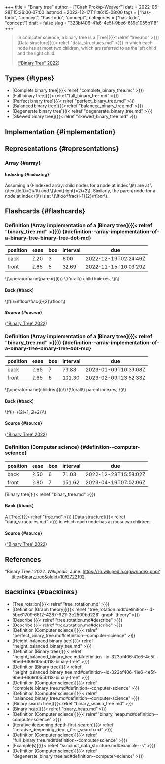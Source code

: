 +++
title = "Binary tree"
author = ["Cash Prokop-Weaver"]
date = 2022-06-28T15:26:00-07:00
lastmod = 2022-12-17T11:06:15-08:00
tags = ["has-todo", "concept", "has-todo", "concept"]
categories = ["has-todo", "concept"]
draft = false
slug = "323bf406-41e6-4e5f-9be6-689e1055b118"
+++

> In computer science, a binary tree is a [Tree]({{< relref "tree.md" >}}) [Data structure]({{< relref "data_structures.md" >}}) in which each node has at most two children, which are referred to as the left child and the right child.
>
> (<a href="#citeproc_bib_item_1">“Binary Tree” 2022</a>)


## Types {#types}

-   [Complete binary tree]({{< relref "complete_binary_tree.md" >}})
-   [Full binary tree]({{< relref "full_binary_tree.md" >}})
-   [Perfect binary tree]({{< relref "perfect_binary_tree.md" >}})
-   [Balanced binary tree]({{< relref "balanced_binary_tree.md" >}})
-   [Degenerate binary tree]({{< relref "degenerate_binary_tree.md" >}})
-   [Skewed binary tree]({{< relref "skewed_binary_tree.md" >}})


## Implementation {#implementation}


## Representations {#representations}


### Array {#array}


#### Indexing {#indexing}

Assuming a 0-indexed array: child nodes for a node at index \\(i\\) are at \\(\text{left}=2i+1\\) and \\(\text{right}=2i+2\\). Similarly, the parent node for a node at index \\(i\\) is at \\(\lfloor\frac{i-1}{2}\rfloor\\).


## Flashcards {#flashcards}


### Definition (Array implementation of a [Binary tree]({{< relref "binary_tree.md" >}})) {#definition--array-implementation-of-a-binary-tree-binary-tree-dot-md}

| position | ease | box | interval | due                  |
|----------|------|-----|----------|----------------------|
| back     | 2.20 | 3   | 6.00     | 2022-12-19T02:24:46Z |
| front    | 2.65 | 5   | 32.69    | 2022-11-15T10:03:29Z |

\\(\operatorname{parent}(i)\\) \\(\forall\\) child indexes, \\(i\\)


#### Back {#back}

\\(f(i)=\lfloor\frac{i}{2}\rfloor\\)


#### Source {#source}

(<a href="#citeproc_bib_item_1">“Binary Tree” 2022</a>)


### Definition (Array implementation of a [Binary tree]({{< relref "binary_tree.md" >}})) {#definition--array-implementation-of-a-binary-tree-binary-tree-dot-md}

| position | ease | box | interval | due                  |
|----------|------|-----|----------|----------------------|
| back     | 2.65 | 7   | 79.83    | 2023-01-09T10:39:08Z |
| front    | 2.65 | 6   | 101.30   | 2023-02-09T23:52:33Z |

\\(\operatorname{children}(i)\\) \\(\forall\\) parent indexes, \\(i\\)


#### Back {#back}

\\(f(i)=\\{2i+1, 2i+2\\}\\)


#### Source {#source}

(<a href="#citeproc_bib_item_1">“Binary Tree” 2022</a>)


### Definition (Computer science) {#definition--computer-science}

| position | ease | box | interval | due                  |
|----------|------|-----|----------|----------------------|
| back     | 2.50 | 6   | 71.03    | 2022-12-28T15:58:02Z |
| front    | 2.80 | 7   | 151.62   | 2023-04-19T07:02:06Z |

[Binary tree]({{< relref "binary_tree.md" >}})


#### Back {#back}

A [Tree]({{< relref "tree.md" >}}) [Data structure]({{< relref "data_structures.md" >}}) in which each node has at most two children.


#### Source {#source}

(<a href="#citeproc_bib_item_1">“Binary Tree” 2022</a>)

## References

<style>.csl-entry{text-indent: -1.5em; margin-left: 1.5em;}</style><div class="csl-bib-body">
  <div class="csl-entry"><a id="citeproc_bib_item_1"></a>“Binary Tree.” 2022. <i>Wikipedia</i>, June. <a href="https://en.wikipedia.org/w/index.php?title=Binary_tree&oldid=1092722102">https://en.wikipedia.org/w/index.php?title=Binary_tree&#38;oldid=1092722102</a>.</div>
</div>


## Backlinks {#backlinks}

-   [Tree rotation]({{< relref "tree_rotation.md" >}})
-   [Definition (Graph theory)]({{< relref "tree_rotation.md#definition--id-5bc61709-6612-4287-921f-3e2509bd2261-graph-theory" >}})
-   [Describe]({{< relref "tree_rotation.md#describe" >}})
-   [Describe]({{< relref "tree_rotation.md#describe" >}})
-   [Definition (Computer science)]({{< relref "perfect_binary_tree.md#definition--computer-science" >}})
-   [Height-balanced binary tree]({{< relref "height_balanced_binary_tree.md" >}})
-   [Definition (Binary tree)]({{< relref "height_balanced_binary_tree.md#definition--id-323bf406-41e6-4e5f-9be6-689e1055b118-binary-tree" >}})
-   [Definition (Binary tree)]({{< relref "height_balanced_binary_tree.md#definition--id-323bf406-41e6-4e5f-9be6-689e1055b118-binary-tree" >}})
-   [Definition (Computer science)]({{< relref "complete_binary_tree.md#definition--computer-science" >}})
-   [Definition (Computer science)]({{< relref "balanced_binary_tree.md#definition--computer-science" >}})
-   [Binary search tree]({{< relref "binary_search_tree.md" >}})
-   [Binary heap]({{< relref "binary_heap.md" >}})
-   [Definition (Computer science)]({{< relref "binary_heap.md#definition--computer-science" >}})
-   [Iterative deepening depth-first-search]({{< relref "iterative_deepening_depth_first_search.md" >}})
-   [Definition (Computer science)]({{< relref "full_binary_tree.md#definition--computer-science" >}})
-   [Example(s)]({{< relref "succinct_data_structure.md#example--s" >}})
-   [Definition (Computer science)]({{< relref "degenerate_binary_tree.md#definition--computer-science" >}})
